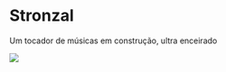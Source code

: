 ﻿# Stronzal

Um tocador de músicas em construção, ultra enceirado

<img src="https://user-images.githubusercontent.com/56841881/147793568-bf04737a-2fb0-410b-8f92-4211247f043b.png">
